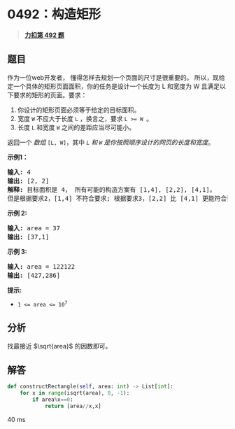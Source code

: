 # 0492：构造矩形


> <u>**[力扣第 492 题](https://leetcode.cn/problems/construct-the-rectangle/)**</u>

## 题目

<p>作为一位web开发者， 懂得怎样去规划一个页面的尺寸是很重要的。 所以，现给定一个具体的矩形页面面积，你的任务是设计一个长度为 L 和宽度为 W 且满足以下要求的矩形的页面。要求：</p>

<ol>
<li>你设计的矩形页面必须等于给定的目标面积。</li>
<li>宽度 <code>W</code> 不应大于长度 <code>L</code> ，换言之，要求 <code>L &gt;= W </code>。</li>
<li>长度 <code>L</code> 和宽度 <code>W</code> 之间的差距应当尽可能小。</li>
</ol>

<p>返回一个 <em>数组</em> <code>[L, W]</code>，其中 <em><code>L</code> 和 <code>W</code> 是你按照顺序设计的网页的长度和宽度</em>。<br />
</p>

<p><strong>示例1：</strong></p>

<pre>
<strong>输入:</strong> 4
<strong>输出:</strong> [2, 2]
<strong>解释:</strong> 目标面积是 4， 所有可能的构造方案有 [1,4], [2,2], [4,1]。
但是根据要求2，[1,4] 不符合要求; 根据要求3，[2,2] 比 [4,1] 更能符合要求. 所以输出长度 L 为 2， 宽度 W 为 2。
</pre>

<p><strong>示例 2:</strong></p>

<pre>
<strong>输入:</strong> area = 37
<strong>输出:</strong> [37,1]
</pre>

<p><strong>示例 3:</strong></p>

<pre>
<strong>输入:</strong> area = 122122
<strong>输出:</strong> [427,286]
</pre>



<p><strong>提示:</strong></p>

<ul>
<li><code>1 &lt;= area &lt;= 10<sup>7</sup></code></li>
</ul>


## 分析

找最接近 $\sqrt{area}$ 的因数即可。

## 解答


```python
def constructRectangle(self, area: int) -> List[int]:
	for x in range(isqrt(area), 0, -1):
		if area%x==0:
			return [area//x,x]
```
40 ms

